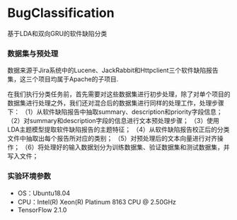 # BugClassification
基于LDA和双向GRU的软件缺陷分类

### 数据集与预处理 
数据来源于Jira系统中的Lucene、JackRabbit和Httpclient三个软件缺陷报告集，这三个项目均属于Apache的子项目.

在我们执行分类任务前，首先需要对这些数据集进行初步处理，除了对单个项目的数据集进行处理之外，我们还对混合后的数据集进行同样的处理工作，处理步骤下：
（1）从软件缺陷报告中抽取summary、description和priority字段信息；
（2）对summary和description字段的信息进行文本预处理步骤；
（3）使用LDA主题模型提取软件缺陷报告的主题特征；
（4）从软件缺陷报告校正后的分类文件中抽取出每个报告所对应的类别；
（5）对预处理后的文本向量进行对齐操作；
（6）将处理好的输入数据划分为训练数据集、验证数据集和测试数据集，并写入文件；

### 实验环境参数
- OS：Ubuntu18.04
- CPU：Intel(R) Xeon(R) Platinum 8163 CPU @ 2.50GHz
- TensorFlow 2.1.0



